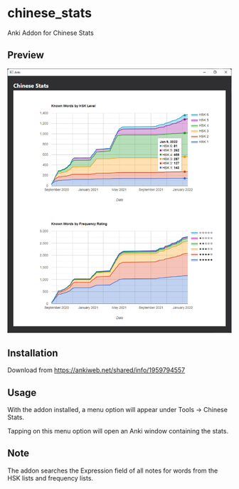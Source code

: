 # chinese_stats
Anki Addon for Chinese Stats

## Preview
![](stats.png)

## Installation
Download from https://ankiweb.net/shared/info/1959794557

## Usage
With the addon installed, a menu option will appear under Tools -> Chinese Stats.

Tapping on this menu option will open an Anki window containing the stats.

## Note
The addon searches the Expression field of all notes for words from the HSK lists and frequency lists.
